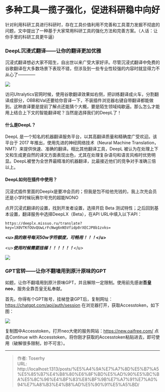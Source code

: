 # 多种工具一揽子强化，促进科研稳中向好


针对利用科研工具进行科研时，存在工具价值利用不完善和工具潜力发掘不彻底的问题，文中提出了一种基于大家常用科研工具的强化方法和完善方案。（人话：让你手里的科研工具更牛逼）

### DeepL沉浸式翻译——让你的翻译更加优雅

沉浸式翻译想必大家不陌生，自出世以来广受大家好评。尽管沉浸式翻译中免费的谷歌翻译在大多数场景下表现不错，但涉及到一些专业性较强的内容时就显得力不从心了————

![](https://pic.imgdb.cn/item/671109a1d29ded1a8c4d7d2f.png)

访问Ultralytics官网时候，使用谷歌翻译效果如右侧，把训练翻译成火车，分割翻译成部分，OBB和Val还要给你音译一下，不装插件浏览器右键自带翻译都能做到。这种直译要是提前了解点还能猜个大概，要是陌生领域纯歇逼。那么怎么才能用上结合上下文的智能翻译呢？当然是选择我们的DeepL了！

#### 什么是DeepL？

DeepL 是一个知名的机器翻译服务平台，以其高翻译质量和精确度广受欢迎。该平台于 2017 年推出，使用先进的神经网络技术（Neural Machine Translation，NMT）来提供快速、准确的翻译。相比其他翻译工具，DeepL 被认为在处理上下文和生成更自然的译文方面表现出色，尤其在处理复杂语句和语言风格时优势明显。DeepL被誉为全世界最精准的机器翻译，比最接近他们的竞争对手准确三倍以上。

#### DeepL如何在插件中使用？

沉浸式插件里面的Deeplx是要冲会员的；但我是包不给他充钱的，我上次充会员还是小学时候玩赛尔号充的超能NONO

点开沉浸式翻译的设置，找到开发者设置，选择开启 Beta 测试特性；之后回到基本设置，翻译服务中选择DeepLX（Beta），在API URL中填入以下API：

```
https://deeplx.missuo.ru/translate?key=lX0VTKfOUvQUwLrFcNwg6nN5Vfidp0rXECJP8b1zvks=
```

**&lt;u&gt;*我的账号每天50w字符额度，可畅用！！！*&lt;/u&gt;**

&lt;u&gt;***使用时候需要挂梯！！！！！！***&lt;/u&gt;

![](https://pic.imgdb.cn/item/67110d82d29ded1a8c50aaf0.png)

### GPT官转——让你不翻墙用到原汁原味的GPT

如题，让你不翻墙用到原汁原味GPT，并且解除一定限制。使用前先感谢**吾皇neo**，服务全靠吾皇无私奉献。

首先，你得有个GPT账号，挂梯登录GPT后，复制网址：https://chatgpt.com/api/auth/session  在浏览器打开，获取Accesstoken，如下图：

![](https://pic.imgdb.cn/item/6716599dd29ded1a8c7c1883.png)

复制图中Accesstoken，打开neo大佬的服务网站：https://new.oaifree.com/   点击Continue with Accesstoken，将你刚才获取的Accesstoken粘贴进去，即可使用（破解很多限制，妙不可言）。









---

> 作者: Toserhy  
> URL: http://localhost:1313/posts/%E5%A4%9A%E7%A7%8D%E5%B7%A5%E5%85%B7%E4%B8%80%E6%8F%BD%E5%AD%90%E5%BC%BA%E5%8C%96%E4%BF%83%E8%BF%9B%E7%A7%91%E7%A0%94%E7%A8%B3%E4%B8%AD%E5%90%91%E5%A5%BD/  

